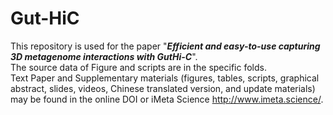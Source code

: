 # Gut-HiC
This repository is used for the paper "***Efficient and easy-to-use capturing 3D metagenome interactions with GutHi-C***".  
The source data of Figure and scripts are in the specific folds.  
Text Paper and Supplementary materials (figures, tables, scripts, graphical abstract, slides, videos, Chinese translated version, and update materials) may be found in the online DOI or iMeta Science http://www.imeta.science/. 


